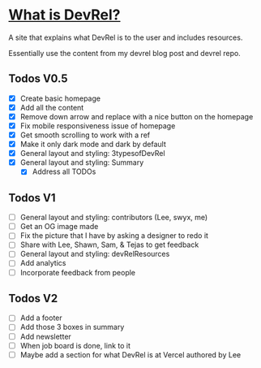# [What is DevRel?](https://www.whatisdevrel.com/)

A site that explains what DevRel is to the user and includes resources.

Essentially use the content from my devrel blog post and devrel repo.

## Todos V0.5

- [x] Create basic homepage
- [x] Add all the content
- [x] Remove down arrow and replace with a nice button on the homepage
- [x] Fix mobile responsiveness issue of homepage
- [x] Get smooth scrolling to work with a ref
- [x] Make it only dark mode and dark by default
- [x] General layout and styling: 3typesofDevRel
- [x] General layout and styling: Summary
  - [x] Address all TODOs

## Todos V1
- [ ] General layout and styling: contributors (Lee, swyx, me)
- [ ] Get an OG image made
- [ ] Fix the picture that I have by asking a designer to redo it
- [ ] Share with Lee, Shawn, Sam, & Tejas to get feedback
- [ ] General layout and styling: devRelResources
- [ ] Add analytics
- [ ] Incorporate feedback from people

## Todos V2

- [ ] Add a footer
- [ ] Add those 3 boxes in summary
- [ ] Add newsletter
- [ ] When job board is done, link to it
- [ ] Maybe add a section for what DevRel is at Vercel authored by Lee
